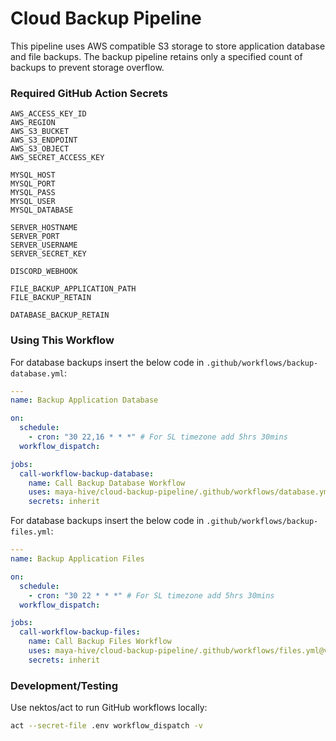 # Cloud Backup Pipeline

This pipeline uses AWS compatible S3 storage to store application database and file backups. The backup pipeline retains only a specified count of backups to prevent storage overflow.

### Required GitHub Action Secrets

```env
AWS_ACCESS_KEY_ID
AWS_REGION
AWS_S3_BUCKET
AWS_S3_ENDPOINT
AWS_S3_OBJECT
AWS_SECRET_ACCESS_KEY

MYSQL_HOST
MYSQL_PORT
MYSQL_PASS
MYSQL_USER
MYSQL_DATABASE

SERVER_HOSTNAME
SERVER_PORT
SERVER_USERNAME
SERVER_SECRET_KEY

DISCORD_WEBHOOK

FILE_BACKUP_APPLICATION_PATH
FILE_BACKUP_RETAIN

DATABASE_BACKUP_RETAIN
```

### Using This Workflow

For database backups insert the below code in `.github/workflows/backup-database.yml`:

```yaml
---
name: Backup Application Database

on:
  schedule:
    - cron: "30 22,16 * * *" # For SL timezone add 5hrs 30mins
  workflow_dispatch:

jobs:
  call-workflow-backup-database:
    name: Call Backup Database Workflow
    uses: maya-hive/cloud-backup-pipeline/.github/workflows/database.yml@v1.0.0 # Specify the required release version
    secrets: inherit
```

For database backups insert the below code in `.github/workflows/backup-files.yml`:

```yaml
---
name: Backup Application Files

on:
  schedule:
    - cron: "30 22 * * *" # For SL timezone add 5hrs 30mins
  workflow_dispatch:

jobs:
  call-workflow-backup-files:
    name: Call Backup Files Workflow
    uses: maya-hive/cloud-backup-pipeline/.github/workflows/files.yml@v1.0.0 # Use the required release version
    secrets: inherit
```

### Development/Testing

Use nektos/act to run GitHub workflows locally:

```bash
act --secret-file .env workflow_dispatch -v
```
